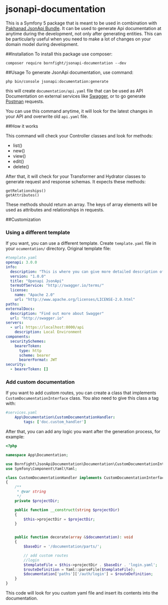 # jsonapi-documentation

This is a Symfony 5 package that is meant to be used in combination with [Pakhanad JsonApi Bundle](https://github.com/paknahad/jsonapi-bundle).
It can be used to generate Api documentation at anytime during the development, not only after generating entities. This can be
particularly useful when you need to make a lot of changes on your domain model during development.

##Installation
To install this package use composer:
```
composer require bornfight/jsonapi-documentation --dev
```

##Usage
To generate JsonApi documentation, use command:
```
php bin/console jsonapi:documentation:generate
```
this will create `documentation/api.yaml` file that can be used as API Documentation on external services like
[Swagger](https://swagger.io/), or to go generate [Postman](https://www.postman.com/) requests.

You can use this command anytime, it will look for the latest changes in your API and overwrite old ``api.yaml`` file.

##How it works

This command will check your Controller classes and look for methods:
- list()
- new()
- view()
- edit()
- delete()

After that, it will check for your Transformer and Hydrator classes to generate request and response schemas.
It expects these methods:
```
getRelationships()
getAttributes()
```
These methods should return an array. The keys of array elements will be used as attributes and relationships in requests.

##Customization

### Using a different template

If you want, you can use a different template. Create ``template.yaml`` file in your `ocumentation/` directory.
Original template file:
```yaml
#template.yaml
openapi: 3.0.0
info:
  description: "This is where you can give more detailed description of your API"
  version: "1.0.0"
  title: "Openapi JsonApi"
  termsOfService: "http://swagger.io/terms/"
  license:
    name: "Apache 2.0"
    url: "http://www.apache.org/licenses/LICENSE-2.0.html"
paths:
externalDocs:
  description: "Find out more about Swagger"
  url: "http://swagger.io"
servers:
  - url: https://localhost:8000/api
    description: Local Environment
components:
  securitySchemes:
    bearerToken:
      type: http
      scheme: bearer
      bearerFormat: JWT
security:
  - bearerToken: []
```

### Add custom documentation
If you want to add custom routes, you can create a class that implements
`CustomDocumentationInterface` class. You also need to give this class a tag with:
```yaml
#services.yaml
    App\Documentation\CustomDocumentationHandler:
        tags: ['doc.custom_handler']
```
After that, you can add any logic you want after the generation process, for example:
```php
<?php

namespace App\Documentation;

use Bornfight\JsonApiDocumentation\Documentation\CustomDocumentationInterface;
use Symfony\Component\Yaml\Yaml;

class CustomDocumentationHandler implements CustomDocumentationInterface
{
    /**
     * @var string
     */
    private $projectDir;

    public function __construct(string $projectDir)
    {
        $this->projectDir = $projectDir;
    }


    public function decorate(array &$documentation): void
    {
        $baseDir = '/documentation/parts/';

        // add custom routes
        //login
        $templateFile = $this->projectDir . $baseDir . 'login.yaml';
        $routeDefinition = Yaml::parseFile($templateFile);
        $documentation['paths']['/auth/login'] = $routeDefinition;
    }
}
```
This code will look for you custom yaml file and insert its contents into the documentation.